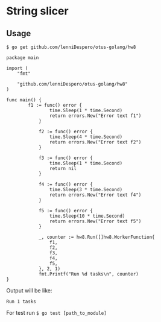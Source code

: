 # String slicer

## Usage
`$ go get github.com/lenniDespero/otus-golang/hw8`

    package main

	import (
    	"fmt"
    
    	"github.com/lenniDespero/otus-golang/hw8"
    )

	func main() {
			f1 := func() error {
            		time.Sleep(1 * time.Second)
            		return errors.New("Error text f1")
            	}
            
            	f2 := func() error {
            		time.Sleep(4 * time.Second)
            		return errors.New("Error text f2")
            	}
            
            	f3 := func() error {
            		time.Sleep(1 * time.Second)
            		return nil
            	}
            
            	f4 := func() error {
            		time.Sleep(3 * time.Second)
            		return errors.New("Error text f4")
            	}
            
            	f5 := func() error {
            		time.Sleep(10 * time.Second)
            		return errors.New("Error text f5")
            	}
            
            	_, counter := hw8.Run([]hw8.WorkerFunction{
            		f1,
            		f2,
            		f3,
            		f4,
            		f5,
            	}, 2, 1)
            	fmt.Printf("Run %d tasks\n", counter)
	}

Output will be like: 

    Run 1 tasks


For test run `$ go test [path_to_module]`  

